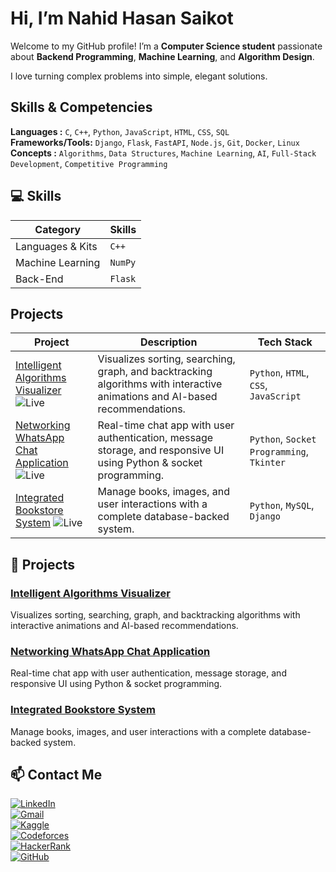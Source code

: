 # Hi, I’m Nahid Hasan Saikot

Welcome to my GitHub profile! I’m a **Computer Science student** passionate about **Backend Programming**, **Machine Learning**, and **Algorithm Design**.  

I love turning complex problems into simple, elegant solutions.


## Skills & Competencies

**Languages       :** `C`, `C++`, `Python`, `JavaScript`, `HTML`, `CSS`, `SQL`  
**Frameworks/Tools:** `Django`, `Flask`, `FastAPI`, `Node.js`, `Git`, `Docker`, `Linux`  
**Concepts        :** `Algorithms`, `Data Structures`, `Machine Learning`, `AI`, `Full-Stack Development`, `Competitive Programming`

## 💻 Skills

| Category              | Skills |
|-----------------------|--------|
| Languages & Kits      | `C++` | `Python` | `OOP` | `Linux` | `Git` | `VS Code` | `Notebook` | `LaTeX` | `System Design` |
| Machine Learning      | `NumPy` | `Pandas` | `Scikit-learn` | `Matplotlib` | `Seaborn` | `TensorFlow` | `Streamlit` |
| Back-End              | `Flask` | `Django` | `FastAPI` | `RESTful APIs` | `MySQL` | `PostgreSQL` | `Docker` |


## Projects

| Project | Description | Tech Stack |
|--------|------------|-----------|
| [Intelligent Algorithms Visualizer](https://github.com/nahiiiiid/intelligent-algorithms-visualizer) ![Live](https://img.shields.io/badge/Live-Online-green) | Visualizes sorting, searching, graph, and backtracking algorithms with interactive animations and AI-based recommendations. | `Python`, `HTML`, `CSS`, `JavaScript` |
| [Networking WhatsApp Chat Application](https://github.com/nahiiiiid/networking-chat-app) ![Live](https://img.shields.io/badge/Live-Online-green) | Real-time chat app with user authentication, message storage, and responsive UI using Python & socket programming. | `Python`, `Socket Programming`, `Tkinter` |
| [Integrated Bookstore System](https://github.com/nahiiiiid/read-relax-bookstore) ![Live](https://img.shields.io/badge/Live-Online-green) | Manage books, images, and user interactions with a complete database-backed system. | `Python`, `MySQL`, `Django` |



## 🚀 Projects

### [Intelligent Algorithms Visualizer](https://github.com/nahiiiiid/intelligent-algorithms-visualizer)  
Visualizes sorting, searching, graph, and backtracking algorithms with interactive animations and AI-based recommendations.

### [Networking WhatsApp Chat Application](https://github.com/nahiiiiid/networking-chat-app)  
Real-time chat app with user authentication, message storage, and responsive UI using Python & socket programming.

### [Integrated Bookstore System](https://github.com/nahiiiiid/read-relax-bookstore)  
Manage books, images, and user interactions with a complete database-backed system.



## 📫 Contact Me

[![LinkedIn](https://img.shields.io/badge/LinkedIn-0A66C2?style=flat-square&logo=linkedin&logoColor=white)](https://www.linkedin.com/in/nahidhasansaikot/)  
[![Gmail](https://img.shields.io/badge/Gmail-D14836?style=flat-square&logo=gmail&logoColor=white)](mailto:nahid@example.com)  
[![Kaggle](https://img.shields.io/badge/Kaggle-20BEFF?style=flat-square&logo=kaggle&logoColor=white)](https://www.kaggle.com/nahidhasansaikot)  
[![Codeforces](https://img.shields.io/badge/Codeforces-1F8ACB?style=flat-square&logo=codeforces&logoColor=white)](https://codeforces.com/profile/nahiiiiid)  
[![HackerRank](https://img.shields.io/badge/HackerRank-2EC866?style=flat-square&logo=hackerrank&logoColor=white)](https://www.hackerrank.com/nahidhasansaikot)  
[![GitHub](https://img.shields.io/badge/GitHub-181717?style=flat-square&logo=github&logoColor=white)](https://github.com/nahiiiiid)











